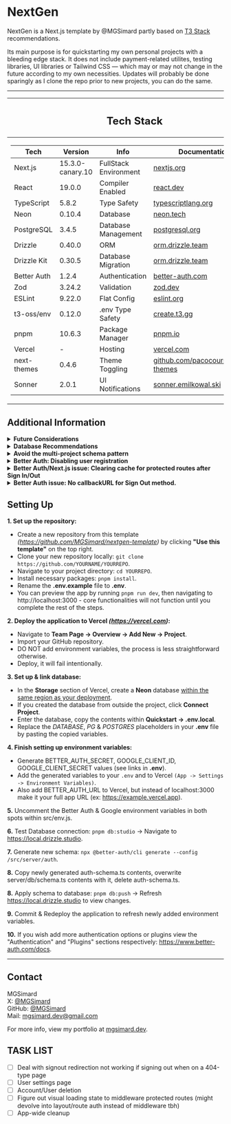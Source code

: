 # NextGen

NextGen is a Next.js template by @MGSimard partly based on [T3 Stack](https://github.com/t3-oss/create-t3-app) recommendations.

Its main purpose is for quickstarting my own personal projects with a bleeding edge stack. It does not include payment-related utilites, testing libraries, UI libraries or Tailwind CSS — which may or may not change in the future according to my own necessities. Updates will probably be done sparingly as I clone the repo prior to new projects, you can do the same.

---

<table>
<thead>
<tr><th><h2>Tech Stack</h2></th></tr>
</thead>

<tr><td>

| Tech        | Version          | Info                  | Documentation                                                                    |
| ----------- | ---------------- | --------------------- | -------------------------------------------------------------------------------- |
| Next.js     | 15.3.0-canary.10 | FullStack Environment | [nextjs.org](https://nextjs.org/docs)                                            |
| React       | 19.0.0           | Compiler Enabled      | [react.dev](https://react.dev/)                                                  |
| TypeScript  | 5.8.2            | Type Safety           | [typescriptlang.org](https://www.typescriptlang.org/docs/)                       |
| Neon        | 0.10.4           | Database              | [neon.tech](https://neon.tech/docs/introduction)                                 |
| PostgreSQL  | 3.4.5            | Database Management   | [postgresql.org](https://www.postgresql.org/docs/)                               |
| Drizzle     | 0.40.0           | ORM                   | [orm.drizzle.team](https://orm.drizzle.team/docs/overview)                       |
| Drizzle Kit | 0.30.5           | Database Migration    | [orm.drizzle.team](https://orm.drizzle.team/docs/kit-overview)                   |
| Better Auth | 1.2.4            | Authentication        | [better-auth.com](https://www.better-auth.com/docs/introduction)                 |
| Zod         | 3.24.2           | Validation            | [zod.dev](https://zod.dev/)                                                      |
| ESLint      | 9.22.0           | Flat Config           | [eslint.org](https://eslint.org/docs/latest/)                                    |
| t3-oss/env  | 0.12.0           | .env Type Safety      | [create.t3.gg](https://create.t3.gg/en/usage/env-variables)                      |
| pnpm        | 10.6.3           | Package Manager       | [pnpm.io](https://pnpm.io/motivation)                                            |
| Vercel      | -                | Hosting               | [vercel.com](https://vercel.com/docs)                                            |
| next-themes | 0.4.6            | Theme Toggling        | [github.com/pacocoursey/next-themes](https://github.com/pacocoursey/next-themes) |
| Sonner      | 2.0.1            | UI Notifications      | [sonner.emilkowal.ski](https://sonner.emilkowal.ski/getting-started)             |

</td></tr> </table>

## Additional Information

<details><summary><b>Future Considerations</b></summary>

- Build a CLI tool + npm package
- Zustand
- tRPC
- Hono
- Bun
- TanStack Query (Client-side Fetching)
- Superjson

---

</details>

<details><summary><b>Database Recommendations</b></summary>

Neon is best suited for its free tier due to slow performance and poor cold-start times. For serious applications, consider using dedicated database solutions for better performance, storage, and rate limiting:

**General Use:**

- Supabase (PostgreSQL)
- PlanetScale (MySQL)

**High-Throughput _(Rate limiting, Session Management, Caching, etc)_:**

- Upstash (Redis)

**Edge & Local First:**

- Turso (SQLite & libSQL)
- Dexie.js (NoSQL/IndexedDB Wrapper)

---

</details>

<details><summary><b>Avoid the multi-project schema pattern</b></summary>

- Vercel's migration to Neon allows free tier users to have multiple Postgres databases.
- Recent Drizzle Kit versions have issues with multi-project schemas, including <a href="https://github.com/drizzle-team/drizzle-orm/issues/3320#issuecomment-2461087002">a bug where migrations may attempt to drop sequences</a>.

---

</details>

<details><summary><b>Better Auth: Disabling user registration</b></summary>

~~Note: There is currently a [PR open](https://github.com/better-auth/better-auth/pull/1428) to introduce a signupsDisabled flag. You would still be able to create users as an admin using authClient.admin -- and role granularity for admin actions could be achieved with [this additional PR](https://github.com/better-auth/better-auth/pull/1424).~~

**Update:** Our [PR](https://github.com/better-auth/better-auth/pull/1428) to add a `disableSignUp` flag has been merged. You can now cleanly disable sign ups for enabled social providers and the `emailAndPassword` options.

If you enable `enableAndPassword`, the `/api/sign-up/email` endpoint becomes publicly accessible. This allows anyone to create an account via a `POST` request even if your application doesn't offer an accessible, programmatic way to do so. The new `disableSignUp` allows you to disable sign ups for any enabled social provider and `emailAndPassword`.

**New Method (BetterAuth &gt;=1.2):**

```
// /server/auth/index.js
// NEW METHOD - disableSignUp flag (not necessary if provider isn't enabled)
emailAndPassword: {
  enabled: true,
  disableSignUp: true,
},
socialProviders: {
  google: {
    disableSignUp: true,
    clientId: process.env.GOOGLE_CLIENT_ID!,
    clientSecret: process.env.GOOGLE_CLIENT_SECRET!,
  },
},
```

**Obsolete Method (BetterAuth &lt;1.2):**

Intercept the API request with an auth middleware and reject their request.

```
// /server/auth/index.js
// OLD METHOD - Obsolete for Better Auth >=1.2
//
hooks: {
  before: createAuthMiddleware(async (ctx) => {
    if (ctx.path.startsWith("/sign-up")) {
      return NextResponse.json({ error: "ERROR: Registration disabled." }, { status: 401 });
    }
  }),
},

```

**Extra:** Even when `emailAndPassword` is disabled, the `/sign-up/email` endpoint is still created. Though it responds with an error stating that registration is disabled, I don't feel it makes sense to include an endpoint if the feature is disabled entirely. Small amounts of bloat eventually adds up.

---

</details>

<details>
<summary><b>Better Auth/Next.js issue: Clearing cache for protected routes after Sign In/Out</b></summary>

Usually this is fairly simple when running these methods purely on-server with libraries like Lucia which have better server-sided method documentation. However, Better Auth docs only recommends Sign In/Out methods using the client-side authClient function.

This is partly a Better Auth issue, and partly a Next.js issue. I'm of the opinion that Sign In/Out should be restricted to server function uses _(which I assume they've abstracted away through authClient)_, where there's less concern over fragmentation of the process and having direct shared access with server-side cache invalidation. Though if Next.js had better client-side cache invalidation methods like a revalidatePath("/path") equivalent, Better Auth's design choice would be slightly less of an issue. Think something along the lines of router.clearCache("/path"), instead of being forced to use a blank router.refresh().

When using authClient.signIn/Out(), you have two clear methods of handling clearing cache, in order to prevent a user from backrouting into a cached version of an auth-protected page, leaking potentially secret information. _(Or just preventing them from returning to a cached sign-in page after logging in.)_

### 1. router.push() + separate revalidatePath() from a server action.

With this method, backrouting will flash the old URL in the bar prior to your middleware/route redirection logic, but you won't actually return to a cached page. You also retain control of redirect target, independent of the middleware or route redirection logic.

```
<button
  type="button"
  aria-label="Sign Out"
  title="Sign out"
  onClick={async () =>
    await authClient.signOut({
      fetchOptions: {
        onSuccess: async () => {
        toast.success("Signed out successfully.");
        await revalidateCache("/dashboard", "layout");
        router.push("/");
      },
    },
  })
}>

// /server/actions.ts
export async function revalidateCache(route: string, mode?: "layout" | "page") {
  revalidatePath(route, mode ?? undefined);
}
```

### 2. router.refresh(), less code but lose agency over granular redirect.

This version will not have a URL flash on backrouting attempts, but you lose control of the redirect path - therefore limited to what you had set within middleware or route redirection logic.

```
<button
  type="button"
  aria-label="Sign Out"
  title="Sign out"
  onClick={async () =>
    await authClient.signOut({
      fetchOptions: {
        onSuccess: () => {
        toast.success("Signed out successfully.");
        router.refresh();
      },
    },
  })
}>
```

### 3. Avoid authClient usage entirely

Your third option is to avoid authClient. You can instead opt to set & delete cookies manually from within a server action, which invalidates the cache to avoid stale cookies. As stated the Better Auth docs regarding this specific process are incomplete, so I personally haven't checked on how to ensure everything stays synced.

</details>

<details>
<summary><b>Better Auth issue: No callbackURL for Sign Out method.</b></summary>

You could argue this is more of a nitpick, but the entire cache clearing setup could really just be run through a built-in callbackURL or redirectURL method on signOut. I can't really think of a situation where you wouldn't want to clear cache of a protected route to prevent backrouting.

</details>

## Setting Up

**1. Set up the repository:**

- Create a new repository from this template _(https://github.com/MGSimard/nextgen-template)_ by clicking **"Use this template"** on the top right.
- Clone your new repository locally: `git clone https://github.com/YOURNAME/YOURREPO`.
- Navigate to your project directory: `cd YOURREPO`.
- Install necessary packages: `pnpm install`.
- Rename the **.env.example** file to **.env**.
- You can preview the app by running `pnpm run dev`, then navigating to http://localhost:3000 - core functionalities will not function until you complete the rest of the steps.

**2. Deploy the application to Vercel _(https://vercel.com)_:**

- Navigate to **Team Page -> Overview -> Add New -> Project**.
- Import your GitHub repository.
- DO NOT add environment variables, the process is less straightforward otherwise.
- Deploy, it will fail intentionally.

**3. Set up & link database:**

- In the **Storage** section of Vercel, create a **Neon** database <ins>within the same region as your deployment</ins>.
- If you created the database from outside the project, click **Connect Project**.
- Enter the database, copy the contents within **Quickstart -> .env.local**.
- Replace the _DATABASE_, _PG_ & _POSTGRES_ placeholders in your **.env** file by pasting the copied variables.

**4. Finish setting up environment variables:**

- Generate BETTER_AUTH_SECRET, GOOGLE_CLIENT_ID, GOOGLE_CLIENT_SECRET values (see links in **.env**).
- Add the generated variables to your `.env` and to Vercel `(App -> Settings -> Environment Variables)`.
- Also add BETTER_AUTH_URL to Vercel, but instead of localhost:3000 make it your full app URL (ex: https://example.vercel.app).

**5.** Uncomment the Better Auth & Google environment variables in both spots within src/env.js.

**6.** Test Database connection: `pnpm db:studio` -> Navigate to https://local.drizzle.studio.

**7.** Generate new schema: `npx @better-auth/cli generate --config /src/server/auth`.

**8.** Copy newly generated auth-schema.ts contents, overwrite server/db/schema.ts contents with it, delete auth-schema.ts.

**8.** Apply schema to database: `pnpm db:push` -> Refresh https://local.drizzle.studio to view changes.

**9.** Commit & Redeploy the application to refresh newly added environment variables.

**10.** If you wish add more authentication options or plugins view the "Authentication" and "Plugins" sections respectively: https://www.better-auth.com/docs.

---

## Contact

MGSimard  
X: [@MGSimard](https://x.com/MGSimard)  
GitHub: [@MGSimard](https://github.com/MGSimard)  
Mail: [mgsimard.dev@gmail.com](mailto:mgsimard.dev@gmail.com)

For more info, view my portfolio at [mgsimard.dev](https://mgsimard.dev).

## TASK LIST

- [ ] Deal with signout redirection not working if signing out when on a 404-type page
- [ ] User settings page
- [ ] Account/User deletion
- [ ] Figure out visual loading state to middleware protected routes (might devolve into layout/route auth instead of middleware tbh)
- [ ] App-wide cleanup
